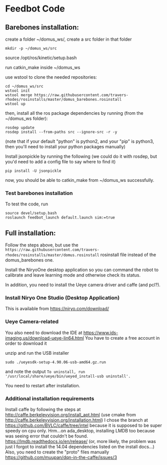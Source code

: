# Feedbot Code

## Barebones installation:
create a folder  ~/domus_ws/, create a src folder in that folder
```
mkdir -p ~/domus_ws/src
```
source /opt/ros/kinetic/setup.bash

run catkin_make inside ~/domus_ws

use wstool to clone the needed repositories:

```
cd ~/domus_ws/src
wstool init
wstool merge https://raw.githubusercontent.com/travers-rhodes/rosinstalls/master/domus_barebones.rosinstall
wstool up
```

then, install all the ros package dependencies by running (from the ~/domus_ws folder):

```
rosdep update
rosdep install --from-paths src --ignore-src -r -y 
```

(note that if your default "python" is python2, and your "pip" is python3, then you'll need to install your python packages manually)

Install jsonpickle by running the following (we could do it with rosdep, but you'd need to add a config file to say where to find it)
```
pip install -U jsonpickle
```

now, you should be able to catkin_make from ~/domus_ws successfully.

### Test barebones installation
To test the code, run
```
source devel/setup.bash
roslaunch feedbot_launch default.launch sim:=true
```

## Full installation:
Follow the steps above, but use the `https://raw.githubusercontent.com/travers-rhodes/rosinstalls/master/domus.rosinstall` rosinstall file instead of the domus_barebones one. 

Install the NiryoOne desktop application so you can command the robot to calibrate and leave learning mode and otherwise check its status.

In addition, you need to install the Ueye camera driver and caffe (and pcl?).

### Install Niryo One Studio (Desktop Application)
This is available from https://niryo.com/download/

### Ueye Camera-related
You also need to download the IDE at https://www.ids-imaging.us/download-ueye-lin64.html
You have to create a free account in order to download it

unzip and run the USB installer 
```
sudo ./ueyesdk-setup-4.90.06-usb-amd64.gz.run
```
and note the output
`To uninstall, run '/usr/local/share/ueye/bin/ueyed_install-usb uninstall'.`

You need to restart after installation.

### Additional installation requirements
Install caffe by following the steps at http://caffe.berkeleyvision.org/install_apt.html (use cmake from http://caffe.berkeleyvision.org/installation.html)
I chose the branch at https://github.com/BVLC/caffe/tree/intel because it is supposed to be super speedy on cpu only.
Hrm...on ada_desktop, installing LMDB too because was seeing error that couldn't be found. https://lmdb.readthedocs.io/en/release/ (or, more likely, the problem was just I forgot to install the 14.04 dependencies listed on the install docs...)
Also, you need to create the "proto" files manually https://github.com/muupan/dqn-in-the-caffe/issues/3
